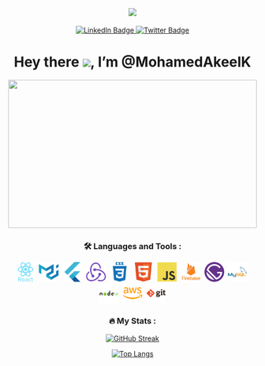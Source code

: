 <div align=center>
  <div id="header">
  <img src="https://media.giphy.com/media/RbDKaczqWovIugyJmW/giphy.gif" width="200"/>
</div>
<div>
  <img src="https://komarev.com/ghpvc/?username=MohamedAkeelK&style=flat-square&color=blue" alt=""/>
</div>
<div id="badges">
  <a href="your-linkedin-URL">
    <img src="https://img.shields.io/badge/LinkedIn-blue?style=for-the-badge&logo=linkedin&logoColor=white" alt="LinkedIn Badge"/>
  </a>
  <a href="https://twitter.com/MohamedAkeelK">
    <img src="https://img.shields.io/badge/Twitter-orange?style=for-the-badge&logo=twitter&logoColor=white" alt="Twitter Badge"/>
  </a>
</div>


<h1>Hey there <img src="https://media.giphy.com/media/hvRJCLFzcasrR4ia7z/giphy.gif" width="30px"/>, I’m @MohamedAkeelK</h1>

<!-- <p> 💞️ I’m looking to collaborate on anything! </p> -->


<div>
  <img src="https://media.giphy.com/media/iIqmM5tTjmpOB9mpbn/giphy.gif" width="100%" height="300"/>
</div>

  ### :hammer_and_wrench: Languages and Tools :

 <div>
  <img src="https://github.com/devicons/devicon/blob/master/icons/react/react-original-wordmark.svg" title="React" alt="React" width="40" height="40"/>&nbsp;
  <img src="https://github.com/devicons/devicon/blob/master/icons/materialui/materialui-original.svg" title="Material UI" alt="Material UI" width="40" height="40"/>&nbsp;
  <img src="https://github.com/devicons/devicon/blob/master/icons/flutter/flutter-original.svg" title="Flutter" alt="Flutter" width="40" height="40"/>&nbsp;
  <img src="https://github.com/devicons/devicon/blob/master/icons/redux/redux-original.svg" title="Redux" alt="Redux " width="40" height="40"/>&nbsp;
  <img src="https://github.com/devicons/devicon/blob/master/icons/css3/css3-plain-wordmark.svg"  title="CSS3" alt="CSS" width="40" height="40"/>&nbsp;
  <img src="https://github.com/devicons/devicon/blob/master/icons/html5/html5-original.svg" title="HTML5" alt="HTML" width="40" height="40"/>&nbsp;
  <img src="https://github.com/devicons/devicon/blob/master/icons/javascript/javascript-original.svg" title="JavaScript" alt="JavaScript" width="40" height="40"/>&nbsp;
  <img src="https://github.com/devicons/devicon/blob/master/icons/firebase/firebase-plain-wordmark.svg" title="Firebase" alt="Firebase" width="40" height="40"/>&nbsp;
  <img src="https://github.com/devicons/devicon/blob/master/icons/gatsby/gatsby-original.svg" title="Gatsby"  alt="Gatsby" width="40" height="40"/>&nbsp;
  <img src="https://github.com/devicons/devicon/blob/master/icons/mysql/mysql-original-wordmark.svg" title="MySQL"  alt="MySQL" width="40" height="40"/>&nbsp;
  <img src="https://github.com/devicons/devicon/blob/master/icons/nodejs/nodejs-original-wordmark.svg" title="NodeJS" alt="NodeJS" width="40" height="40"/>&nbsp;
  <img src="https://github.com/devicons/devicon/blob/master/icons/amazonwebservices/amazonwebservices-plain-wordmark.svg" title="AWS" alt="AWS" width="40" height="40"/>&nbsp;
  <img src="https://github.com/devicons/devicon/blob/master/icons/git/git-original-wordmark.svg" title="Git" **alt="Git" width="40" height="40"/>
</div>

  
  ### :fire: My Stats :
[![GitHub Streak](http://github-readme-streak-stats.herokuapp.com?user=MohamedAkeelK&theme=dark&background=000000)](https://git.io/streak-stats)

  
[![Top Langs](https://github-readme-stats.vercel.app/api/top-langs/?username=MohamedAkeelK&layout=compact&theme=vision-friendly-dark)](https://github.com/anuraghazra/github-readme-stats)


</div>
